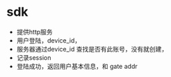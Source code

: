 # sdk
- 提供http服务
- 用户登陆，device_id，
- 服务器通过device_id 查找是否有此账号，没有就创建，
- 记录session
- 登陆成功，返回用户基本信息，和 gate addr

